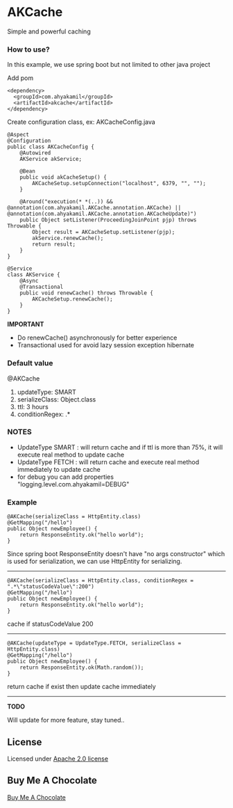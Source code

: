 # AKCache
Simple and powerful caching

### How to use?
In this example, we use spring boot but not limited to other java project

Add pom

    <dependency>
      <groupId>com.ahyakamil</groupId>
      <artifactId>akcache</artifactId>
    </dependency>


Create configuration class, ex: AKCacheConfig.java

    @Aspect
    @Configuration
    public class AKCacheConfig {
        @Autowired
        AKService akService;
    
        @Bean
        public void akCacheSetup() {
            AKCacheSetup.setupConnection("localhost", 6379, "", "");
        }
    
        @Around("execution(* *(..)) && @annotation(com.ahyakamil.AKCache.annotation.AKCache) || @annotation(com.ahyakamil.AKCache.annotation.AKCacheUpdate)")
        public Object setListener(ProceedingJoinPoint pjp) throws Throwable {
            Object result = AKCacheSetup.setListener(pjp);
            akService.renewCache();
            return result;
        }
    }
    
    @Service
    class AKService {
        @Async
        @Transactional
        public void renewCache() throws Throwable {
            AKCacheSetup.renewCache();
        }
    }
    
**IMPORTANT**

- Do renewCache() asynchronously for better experience
- Transactional used for avoid lazy session exception hibernate

### Default value
@AKCache
1. updateType: SMART
2. serializeClass: Object.class
3. ttl: 3 hours
4. conditionRegex: .*

### NOTES
- UpdateType SMART : will return cache and if ttl is more than 75%, it will execute real method to update cache
- UpdateType FETCH : will return cache and execute real method immediately to update cache
- for debug you can add properties "logging.level.com.ahyakamil=DEBUG"

### Example

	@AKCache(serializeClass = HttpEntity.class)
	@GetMapping("/hello")
	public Object newEmployee() {
		return ResponseEntity.ok("hello world");
	}

Since spring boot ResponseEntity doesn't have "no args constructor" which is used for serialization,
we can use HttpEntity for serializing.

----

	@AKCache(serializeClass = HttpEntity.class, conditionRegex = ".*\"statusCodeValue\":200")
	@GetMapping("/hello")
	public Object newEmployee() {
		return ResponseEntity.ok("hello world");
	}
	
cache if statusCodeValue 200

----

    @AKCache(updateType = UpdateType.FETCH, serializeClass = HttpEntity.class)
    @GetMapping("/hello")
    public Object newEmployee() {
        return ResponseEntity.ok(Math.random());
    }
    
return cache if exist then update cache immediately

----
**TODO**

Will update for more feature, stay tuned..


## License
Licensed under [Apache 2.0 license](https://www.apache.org/licenses/LICENSE-2.0.html)

## Buy Me A Chocolate
[Buy Me A Chocolate](https://www.paypal.com/paypalme/ahyaalkamil1)

